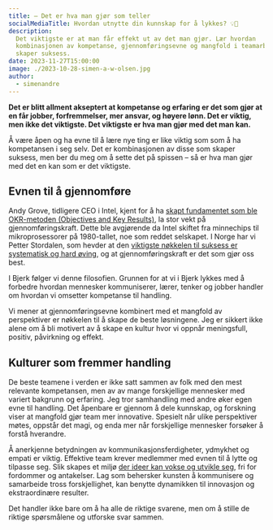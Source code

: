 ```yaml
---
title: – Det er hva man gjør som teller
socialMediaTitle: Hvordan utnytte din kunnskap for å lykkes? 💡🚀
description:
  Det viktigste er at man får effekt ut av det man gjør. Lær hvordan
  kombinasjonen av kompetanse, gjennomføringsevne og mangfold i teamarbeid
  skaper suksess.
date: 2023-11-27T15:00:00
image: ./2023-10-28-simen-a-w-olsen.jpg
author:
  - simenandre
---
```


**Det er blitt allment akseptert at kompetanse og erfaring er det som gjør at en
får jobber, forfremmelser, mer ansvar, og høyere lønn. Det er viktig, men ikke
det viktigste. Det viktigste er hva man gjør med det man kan.**

Å være åpen og ha evne til å lære nye ting er like viktig som som å ha
kompetansen i seg selv. Det er kombinasjonen av disse som skaper suksess, men
ber du meg om å sette det på spissen – så er hva man gjør med det en kan som er
det viktigste.

## Evnen til å gjennomføre

Andy Grove, tidligere CEO i Intel, kjent for å ha [skapt fundamentet som ble
OKR-metoden (Objectives and Key Results)][andy-about-okr], la stor vekt på
gjennomføringskraft. Dette ble avgjørende da Intel skiftet fra minnechips til
mikroprosessorer på 1980-tallet, noe som reddet selskapet. I Norge har vi Petter
Stordalen, som hevder at den [viktigste nøkkelen til suksess er systematisk og
hard øving][petter-podcast], og at gjennomføringskraft er det som gjør oss best.

[andy-about-okr]: https://www.youtube.com/watch?v=1ht_1VAF6ik
[petter-podcast]:
  https://open.spotify.com/episode/2fqNNyRhPYDFduRV8vTS6y?si=970f5688cd314ddc

I Bjerk følger vi denne filosofien. Grunnen for at vi i Bjerk lykkes med å
forbedre hvordan mennesker kommuniserer, lærer, tenker og jobber handler om
hvordan vi omsetter kompetanse til handling.

Vi mener at gjennomføringsevne kombinert med et mangfold av perspektiver er
nøkkelen til å skape de beste løsningene. Jeg er sikkert ikke alene om å bli
motivert av å skape en kultur hvor vi oppnår meningsfull, positiv, påvirkning og
effekt.

## Kulturer som fremmer handling

De beste teamene i verden er ikke satt sammen av folk med den mest relevante
kompetansen, men av av mange forskjellige mennesker med variert bakgrunn og
erfaring. Jeg tror samhandling med andre øker egen evne til handling. Det
åpenbare er gjennom å dele kunnskap, og forskning viser at mangfold gjør team
mer innovative. Spesielt når ulike perspektiver møtes, oppstår det magi, og enda
mer når forskjellige mennesker forsøker å forstå hverandre.

Å anerkjenne betydningen av kommunikasjonsferdigheter, ydmykhet og empati er
viktig. Effektive team krever medlemmer med evnen til å lytte og tilpasse seg.
Slik skapes et miljø [der ideer kan vokse og utvikle seg][der-ideer-skapes], fri
for fordommer og antakelser. Lag som behersker kunsten å kommunisere og
samarbeide tross forskjellighet, kan benytte dynamikken til innovasjon og
ekstraordinære resulter.

Det handler ikke bare om å ha alle de riktige svarene, men om å stille de
riktige spørsmålene og utforske svar sammen.

[der-ideer-skapes]:
  https://www.linkedin.com/pulse/der-id%25C3%25A9er-skapes-simen-a-w-olsen/
